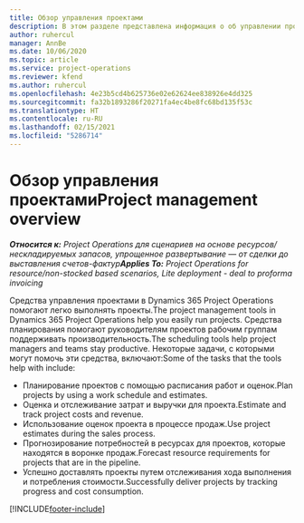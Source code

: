 ```yaml
---
title: Обзор управления проектами
description: В этом разделе представлена информация о об управлении проектами в Dynamics 365 Project Operations.
author: ruhercul
manager: AnnBe
ms.date: 10/06/2020
ms.topic: article
ms.service: project-operations
ms.reviewer: kfend
ms.author: ruhercul
ms.openlocfilehash: 4e23b5cd4b625736e02e62624ee838926e4dd325
ms.sourcegitcommit: fa32b1893286f20271fa4ec4be8fc68bd135f53c
ms.translationtype: HT
ms.contentlocale: ru-RU
ms.lasthandoff: 02/15/2021
ms.locfileid: "5286714"
---
```

# <a name="project-management-overview"></a><span data-ttu-id="4133e-103">Обзор управления проектами</span><span class="sxs-lookup"><span data-stu-id="4133e-103">Project management overview</span></span>

<span data-ttu-id="4133e-104">_**Относится к:** Project Operations для сценариев на основе ресурсов/нескладируемых запасов, упрощенное развертывание — от сделки до выставления счетов-фактур_</span><span class="sxs-lookup"><span data-stu-id="4133e-104">_**Applies To:** Project Operations for resource/non-stocked based scenarios, Lite deployment - deal to proforma invoicing_</span></span>

<span data-ttu-id="4133e-105">Средства управления проектами в Dynamics 365 Project Operations помогают легко выполнять проекты.</span><span class="sxs-lookup"><span data-stu-id="4133e-105">The project management tools in Dynamics 365 Project Operations help you easily run projects.</span></span> <span data-ttu-id="4133e-106">Средства планирования помогают руководителям проектов рабочим группам поддерживать производительность.</span><span class="sxs-lookup"><span data-stu-id="4133e-106">The scheduling tools help project managers and teams stay productive.</span></span> <span data-ttu-id="4133e-107">Некоторые задачи, с которыми могут помочь эти средства, включают:</span><span class="sxs-lookup"><span data-stu-id="4133e-107">Some of the tasks that the tools help with include:</span></span>

- <span data-ttu-id="4133e-108">Планирование проектов с помощью расписания работ и оценок.</span><span class="sxs-lookup"><span data-stu-id="4133e-108">Plan projects by using a work schedule and estimates.</span></span>
- <span data-ttu-id="4133e-109">Оценка и отслеживание затрат и выручки для проекта.</span><span class="sxs-lookup"><span data-stu-id="4133e-109">Estimate and track project costs and revenue.</span></span>
- <span data-ttu-id="4133e-110">Использование оценок проекта в процессе продаж.</span><span class="sxs-lookup"><span data-stu-id="4133e-110">Use project estimates during the sales process.</span></span>
- <span data-ttu-id="4133e-111">Прогнозирование потребностей в ресурсах для проектов, которые находятся в воронке продаж.</span><span class="sxs-lookup"><span data-stu-id="4133e-111">Forecast resource requirements for projects that are in the pipeline.</span></span>
- <span data-ttu-id="4133e-112">Успешно доставлять проекты путем отслеживания хода выполнения и потребления стоимости.</span><span class="sxs-lookup"><span data-stu-id="4133e-112">Successfully deliver projects by tracking progress and cost consumption.</span></span>


[!INCLUDE[footer-include](../includes/footer-banner.md)]